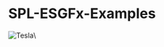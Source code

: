 # SPL-ESGFx-Examples


![Tesla]([https://github.com/esg4aspl/SPL-FESG-Examples/blob/master/StudentAttendanceSystem/StudentAttendanceSystemPL_ModelImages/StudentAttendanceSystemPL_featureModel.png](https://github.com/esg4aspl/SPL-ESGFx-Examples/blob/main/tesla.png))\
